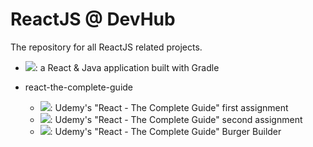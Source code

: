 # ReactJS @ DevHub

The repository for all ReactJS related projects.

- ![](https://github.com/antjori/devhub-reactjs/workflows/rg/badge.svg): a React & Java application built with Gradle

- react-the-complete-guide

  - ![](https://github.com/antjori/devhub-reactjs/workflows/assignment1/badge.svg): Udemy's "React - The Complete Guide" first assignment
  - ![](https://github.com/antjori/devhub-reactjs/workflows/assignment2/badge.svg): Udemy's "React - The Complete Guide" second assignment
  - ![](https://github.com/antjori/devhub-reactjs/workflows/burger-builder/badge.svg): Udemy's "React - The Complete Guide" Burger Builder

